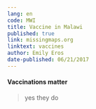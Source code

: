 ```yaml
---
lang: en
code: MWI
title: Vaccine in Malawi
published: true
link: missingmaps.org
linktext: vaccines
author: Emily Eros
date-published: 06/21/2017
---
```


#### Vaccinations matter

> yes they do
